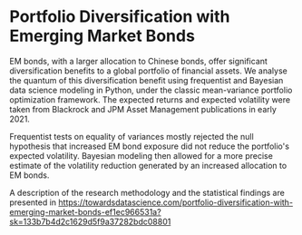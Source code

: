 # Portfolio Diversification with Emerging Market Bonds
EM bonds, with a larger allocation to Chinese bonds, offer significant diversification benefits to a global portfolio of financial assets. We analyse the quantum of this diversification benefit using frequentist and Bayesian data science modeling in Python, under the classic mean-variance portfolio optimization framework. The expected returns and expected volatility were taken from Blackrock and JPM Asset Management publications in early 2021.

Frequentist tests on equality of variances mostly rejected the null hypothesis that increased EM bond exposure did not reduce the portfolio's expected volatility. Bayesian modeling then allowed for a more precise estimate of the volatility reduction generated by an increased allocation to EM bonds.

A description of the research methodology and the statistical findings are presented in https://towardsdatascience.com/portfolio-diversification-with-emerging-market-bonds-ef1ec966531a?sk=133b7b4d2c1629d5f9a37282bdc08801
